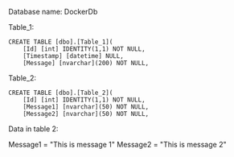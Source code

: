 Database name: DockerDb

Table_1:

```
CREATE TABLE [dbo].[Table_1](
	[Id] [int] IDENTITY(1,1) NOT NULL,
	[Timestamp] [datetime] NULL,
	[Message] [nvarchar](200) NOT NULL,
```

Table_2:

```
CREATE TABLE [dbo].[Table_2](
	[Id] [int] IDENTITY(1,1) NOT NULL,
	[Message1] [nvarchar](50) NOT NULL,
	[Message2] [nvarchar](50) NOT NULL,
```

Data in table 2:

Message1 = "This is message 1"
Message2 = "This is message 2"
